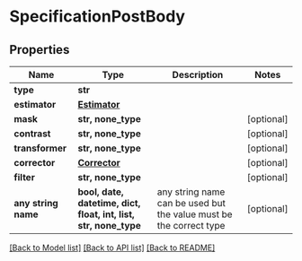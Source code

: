 # SpecificationPostBody


## Properties
Name | Type | Description | Notes
------------ | ------------- | ------------- | -------------
**type** | **str** |  | 
**estimator** | [**Estimator**](Estimator.md) |  | 
**mask** | **str, none_type** |  | [optional] 
**contrast** | **str, none_type** |  | [optional] 
**transformer** | **str, none_type** |  | [optional] 
**corrector** | [**Corrector**](Corrector.md) |  | [optional] 
**filter** | **str, none_type** |  | [optional] 
**any string name** | **bool, date, datetime, dict, float, int, list, str, none_type** | any string name can be used but the value must be the correct type | [optional]

[[Back to Model list]](../README.md#documentation-for-models) [[Back to API list]](../README.md#documentation-for-api-endpoints) [[Back to README]](../README.md)


